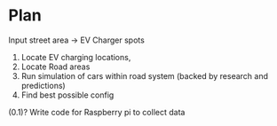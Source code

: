 # Plan

Input street area -> EV Charger spots

1. Locate EV charging locations,
2. Locate Road areas
3. Run simulation of cars within road system (backed by research and predictions)
4. Find best possible config

(0.1)? Write code for Raspberry pi to collect data
